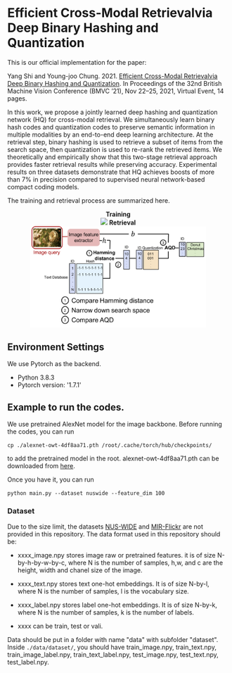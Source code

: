 # Efficient Cross-Modal Retrievalvia Deep Binary Hashing and Quantization

This is our official implementation for the paper:

Yang Shi and Young-joo Chung. 2021. <a href="https://www.bmvc2021-virtualconference.com/assets/papers/1202.pdf">Efficient Cross-Modal Retrievalvia Deep Binary Hashing and Quantization</a>. In Proceedings of the 32nd British Machine Vision Conference (BMVC ’21), Nov 22–25, 2021, Virtual Event, 14 pages.


In this work, we propose a jointly learned deep hashing and quantization network (HQ) for cross-modal retrieval. We simultaneously learn binary hash codes and quantization codes to preserve semantic information in multiple modalities by an end-to-end deep learning architecture. At the retrieval step, binary hashing is used to retrieve a subset of items from the search space, then quantization is used to re-rank the retrieved items. We theoretically and empirically show that this two-stage retrieval approach provides faster retrieval results while preserving accuracy. Experimental results on three datasets demonstrate that HQ achieves boosts of more than 7% in precision compared to supervised neural network-based compact coding models.

The training and retrieval process are summarized here.
<p align="center">
   <b>Training</b><br>
<img src="./training.png" width="400">
<b>Retrieval</b><br>
  <img src="./retrieval.png" width="400">
 </p>



## Environment Settings
We use Pytorch as the backend.
- Python 3.8.3
- Pytorch version:  '1.7.1'

## Example to run the codes.
We use pretrained AlexNet model for the image backbone. Before running the codes, you can run 

```
cp ./alexnet-owt-4df8aa71.pth /root/.cache/torch/hub/checkpoints/
```

to add the pretrained model in the root. alexnet-owt-4df8aa71.pth can be downloaded from <a href="https://download.pytorch.org/models/alexnet-owt-4df8aa71.pth">here</a>.

Once you have it, you can run

```
python main.py --dataset nuswide --feature_dim 100
```


### Dataset
Due to the size limit, the datasets <a href="https://lms.comp.nus.edu.sg/wp-content/uploads/2019/research/nuswide/NUS-WIDE.html">NUS-WIDE</a> and  <a href="https://press.liacs.nl/researchdownloads/">MIR-Flickr</a> are not provided in this repository. The data format used in this repository should be: 

- xxxx_image.npy stores image raw or pretrained features. it is of size N-by-h-by-w-by-c, where N is the number of samples, h,w, and c are the height, width and chanel size of the image. 

- xxxx_text.npy stores text one-hot embeddings. It is of size N-by-l, where N is the number of samples, l is the vocabulary size.  

- xxxx_label.npy stores label one-hot embeddings. It is of size N-by-k, where N is the number of samples, k is the number of labels.   

- xxxx can be train, test or vali.

Data should be put in a folder with name "data" with subfolder "dataset". Inside ```./data/dataset/```, you should have train_image.npy, train_text.npy, train_image_label.npy, train_text_label.npy, test_image.npy, test_text.npy, test_label.npy.

